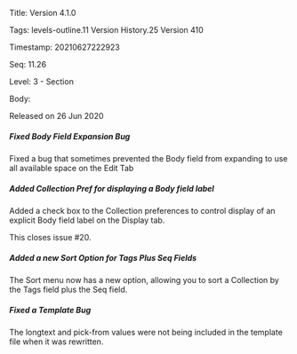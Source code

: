 Title:  Version 4.1.0

Tags:   levels-outline.11 Version History.25 Version 410

Timestamp: 20210627222923

Seq:    11.26

Level:  3 - Section

Body: 

Released on 26 Jun 2020
 
##### Fixed Body Field Expansion Bug

Fixed a bug that sometimes prevented the Body field from expanding to use all available space on the Edit Tab

 
##### Added Collection Pref for displaying a Body field label

Added a check box to the Collection preferences to control display of an explicit Body field label on the Display tab. 

This closes issue #20.
 
##### Added a new Sort Option for Tags Plus Seq Fields

The Sort menu now has a new option, allowing you to sort a Collection by the Tags field plus the Seq field. 

 
##### Fixed a Template Bug

The longtext and pick-from values were not being included in the template file when it was rewritten.
